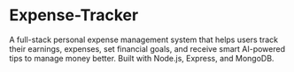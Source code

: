 # Expense-Tracker
A full-stack personal expense management system that helps users track their earnings, expenses, set financial goals, and receive smart AI-powered tips to manage money better. Built with Node.js, Express, and MongoDB.
